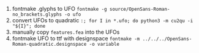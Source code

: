 1. fontmake .glyphs to UFO
	`fontmake -g source/OpenSans-Roman-no_brackets.glyphs -o ufo`
2. convert UFOs to quadratic
	`:; for I in *.ufo; do python3 -m cu2qu -i "${I}"; done`
3. manually copy `features.fea` into the UFOs
4. fontmake UFO to ttf with designspace
	`fontmake -m ../../../OpenSans-Roman-quadratic.designspace -o variable`